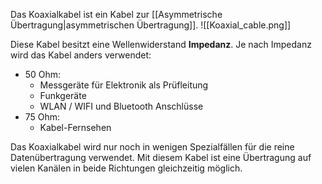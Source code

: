 Das Koaxialkabel ist ein Kabel zur [[Asymmetrische Übertragung|asymmetrischen Übertragung]].
![[Koaxial_cable.png]]

Diese Kabel besitzt eine Wellenwiderstand **Impedanz**. Je nach Impedanz wird das Kabel anders verwendet:
- 50 Ohm:
	- Messgeräte für Elektronik als Prüfleitung
	- Funkgeräte
	- WLAN / WIFI und Bluetooth Anschlüsse
- 75 Ohm:
	- Kabel-Fernsehen

Das Koaxialkabel wird nur noch in wenigen Spezialfällen für die reine Datenübertragung verwendet.
Mit diesem Kabel ist eine Übertragung auf vielen Kanälen in beide Richtungen gleichzeitig möglich.